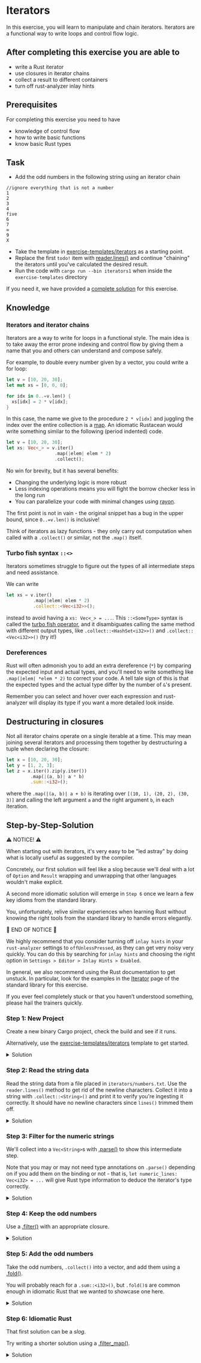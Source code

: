 # Iterators

In this exercise, you will learn to manipulate and chain iterators. Iterators are a functional way to write loops and control flow logic.

## After completing this exercise you are able to

- write a Rust iterator
- use closures in iterator chains
- collect a result to different containers
- turn off rust-analyzer inlay hints

## Prerequisites

For completing this exercise you need to have

- knowledge of control flow
- how to write basic functions
- know basic Rust types

## Task

- Add the odd numbers in the following string using an iterator chain

```text
//ignore everything that is not a number
1
2
3
4
five
6
7
∞
9
X
```

- Take the template in [exercise-templates/iterators](../../exercise-templates/iterators/) as a starting point.
- Replace the first `todo!` item with [reader.lines()]() and continue "chaining" the iterators until you've calculated the desired result.
- Run the code with `cargo run --bin iterators1` when inside the `exercise-templates` directory

If you need it, we have provided a [complete solution](../../exercise-solutions/iterators/src/bin/iterators1.rs) for this exercise.

## Knowledge

### Iterators and iterator chains

Iterators are a way to write for loops in a functional style. The main idea is to take away the error prone indexing and control flow by giving them a name that you and others can understand and compose safely.

For example, to double every number given by a vector, you could write a for loop:

```rust
let v = [10, 20, 30];
let mut xs = [0, 0, 0];

for idx in 0..=v.len() {
  xs[idx] = 2 * v[idx];
}
```

In this case, the name we give to the procedure `2 * v[idx]` and juggling the index over the entire collection is a [map](https://doc.rust-lang.org/stable/std/iter/trait.Iterator.html#method.map). An idiomatic Rustacean would write something similar to the following (period indented) code.

```rust
let v = [10, 20, 30];
let xs: Vec<_> = v.iter()
                  .map(|elem| elem * 2)
                  .collect();
```

No win for brevity, but it has several benefits:

- Changing the underlying logic is more robust
- Less indexing operations means you will fight the borrow checker less in the long run
- You can parallelize your code with minimal changes using [rayon](https://crates.io/crates/rayon).

The first point is not in vain - the original snippet has a bug in the upper bound, since `0..=v.len()` is inclusive!

Think of iterators as lazy functions - they only carry out computation when called with a `.collect()` or similar, not the `.map()` itself.

### Turbo fish syntax `::<>`

Iterators sometimes struggle to figure out the types of all intermediate steps and need assistance.

We can write

```rust
let xs = v.iter()
          .map(|elem| elem * 2)
          .collect::<Vec<i32>>();
```

instead to avoid having a `xs: Vec<_> = ...`. This `::<SomeType>` syntax is called the [turbo fish operator](https://doc.rust-lang.org/book/appendix-02-operators.html?highlight=turbo%20fish#non-operator-symbols), and it disambiguates calling the same method with different output types, like `.collect::<HashSet<i32>>()` and `.collect::<Vec<i32>>()` (try it!)

### Dereferences

Rust will often admonish you to add an extra dereference (`*`) by comparing the expected input and actual types, and you'll need to write something like `.map(|elem| *elem * 2)` to correct your code. A tell tale sign of this is that the expected types and the actual type differ by the number of `&`'s present.

Remember you can select and hover over each expression and rust-analyzer will display its type if you want a more detailed look inside.

## Destructuring in closures

Not all iterator chains operate on a single iterable at a time. This may mean joining several iterators and processing them together by destructuring a tuple when declaring the closure:

```rust
let x = [10, 20, 30];
let y = [1, 2, 3];
let z = x.iter().zip(y.iter())
         .map(|(a, b)| a * b)
         .sum::<i32>();
```

where the `.map(|(a, b)| a + b)` is iterating over `[(10, 1), (20, 2), (30, 3)]` and calling the left argument `a` and the right argument `b`, in each iteration.

## Step-by-Step-Solution

⚠️ NOTICE! ⚠️

When starting out with iterators, it's very easy to be "led astray" by doing what is locally useful as suggested by the compiler.

Concretely, our first solution will feel like a slog because we'll deal with a lot of `Option` and `Result` wrapping and unwrapping that other languages wouldn't make explicit.

A second more idiomatic solution will emerge in `Step 6` once we learn a few key idioms from the standard library.

You, unfortunately, relive similar experiences when learning Rust without knowing the right tools from the standard library to handle errors elegantly.

🧘 END OF NOTICE 🧘

We highly recommend that you consider turning off `inlay hints` in your `rust-analyzer` settings to `offUnlessPressed`, as they can get very noisy very quickly. You can do this by searching for `inlay hints` and choosing the right option in `Settings > Editor > Inlay Hints > Enabled`.

In general, we also recommend using the Rust documentation to get unstuck. In particular, look for the examples in the [Iterator](https://doc.rust-lang.org/stable/std/iter/trait.Iterator.html) page of the standard library for this exercise.

If you ever feel completely stuck or that you haven’t understood something, please hail the trainers quickly.

### Step 1: New Project

Create a new binary Cargo project, check the build and see if it runs.

Alternatively, use the [exercise-templates/iterators](../../exercise-templates/iterators/) template to get started.
<details>
  <summary>Solution</summary>

```shell
cargo new iterators
cd iterators 
cargo run

# if in exercise-book/exercise-templates/iterators
cargo run --bin iterators1
```

</details>

### Step 2: Read the string data

Read the string data from a file placed in `iterators/numbers.txt`.
Use the `reader.lines()` method to get rid of the newline characters.
Collect it into a string with `.collect::<String>()` and print it to verify you're ingesting it correctly. It should have no newline characters since `lines()` trimmed them off.

<details>
  <summary>Solution</summary>

```rust
#![allow(unused_imports)]
use std::io::{BufRead, BufReader};
use std::fs::File;
use std::error::Error;

fn main() -> Result<(), Box<dyn Error>> {
    use crate::*;
    let f = File::open("../exercise-templates/iterators/numbers.txt")?;
    let reader = BufReader::new(f);

    let file_lines = reader.lines()
      .map(|l| l.unwrap())
      .collect::<String>();
    println!("{:?}", file_lines);

    Ok(())
}
```

</details>

### Step 3: Filter for the numeric strings

We'll collect into a `Vec<String>`s with [.parse()](https://doc.rust-lang.org/stable/std/primitive.str.html#method.parse) to show this intermediate step.

Note that you may or may not need type annotations on `.parse()` depending on if you add them on the binding or not - that is, `let numeric_lines: Vec<i32> = ...` will give Rust type information to deduce the iterator's type correctly.

<details>
  <summary>Solution</summary>

```rust
#![allow(unused_imports)]
use std::io::{BufRead, BufReader};
use std::fs::File;
use std::error::Error;

fn main() -> Result<(), Box<dyn Error>> {
    use crate::*;
    let f = File::open("../exercise-templates/iterators/numbers.txt")?;
    let reader = BufReader::new(f);

    let numeric_lines = reader.lines()
      .map(|l| l.unwrap())
      .map(|s| s.parse::<i32>())
      .filter(|s| s.is_ok())
      .map(|l| l.unwrap().to_string())
      .collect::<Vec<String>>();
    println!("{:?}", numeric_lines);

    Ok(())
}
```

</details>

### Step 4: Keep the odd numbers

Use a [.filter()](https://doc.rust-lang.org/stable/std/iter/trait.Iterator.html#method.filter) with an appropriate closure.

<details>
  <summary>Solution</summary>

```rust
#![allow(unused_imports)]
use std::io::{BufRead, BufReader};
use std::fs::File;
use std::error::Error;

fn main() -> Result<(), Box<dyn Error>> {
    use crate::*;
    let f = File::open("../exercise-templates/iterators/numbers.txt")?;
    let reader = BufReader::new(f);

    let odd_numbers = reader.lines()
      .map(|l| l.unwrap())
      .map(|s| s.parse())
      .filter(|s| s.is_ok())
      .map(|l| l.unwrap())
      .filter(|num| num % 2 != 0)
      .collect::<Vec<i32>>();

    println!("{:?}", odd_numbers);

    Ok(())
}
```

</details>

### Step 5: Add the odd numbers

Take the odd numbers, `.collect()` into a vector, and add them using a [.fold()](https://doc.rust-lang.org/stable/std/iter/trait.Iterator.html#method.fold).

You will probably reach for a `.sum::<i32>()`, but `.fold()`s are common enough in idiomatic Rust that we wanted to showcase one here.

<details>
  <summary>Solution</summary>

```rust
#![allow(unused_imports)]
use std::io::{BufRead, BufReader};
use std::fs::File;
use std::error::Error;

fn main() -> Result<(), Box<dyn Error>> {
    use crate::*;
    let f = File::open("../exercise-templates/iterators/numbers.txt")?;
    let reader = BufReader::new(f);

    let result = reader.lines()
      .map(|l| l.unwrap())
      .map(|s| s.parse())
      .filter(|s| s.is_ok())
      .map(|l| l.unwrap())
      .filter(|num| num % 2 != 0)
      .collect::<Vec<i32>>()
      .iter()
      .fold(0, |acc, elem| acc + elem);
    // Also works
    //.sum::<i32>();

    println!("{:?}", result);

    Ok(())
}
```

</details>

### Step 6: Idiomatic Rust

That first solution can be a *slog*. 

Try writing a shorter solution using a [.filter_map()](https://doc.rust-lang.org/stable/std/iter/trait.Iterator.html#method.filter_map).

<details>
  <summary>Solution</summary>

```rust
#![allow(unused_imports)]
use std::io::{BufRead, BufReader};
use std::fs::File;
use std::error::Error;

fn main() -> Result<(), Box<dyn Error>> {
    use crate::*;
    let f = File::open("../exercise-templates/iterators/numbers.txt")?;
    let reader = BufReader::new(f);

    let result = reader.lines()
      .map(|l| l.unwrap())
      .filter_map(|s| s.parse().ok())
      .filter(|num| num % 2 != 0)
      .sum::<i32>();

    println!("{:?}", result);

    Ok(())
}
```

</details>